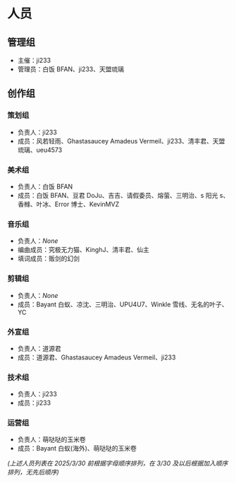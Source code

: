# 人员

## 管理组

- 主催：ji233
- 管理员：白饭 BFAN、ji233、天盟琉璃

## 创作组

### 策划组

- 负责人：ji233
- 成员：风若轻雨、Ghastasaucey Amadeus Vermeil、ji233、清丰君、天盟琉璃、ueu4573

### 美术组

- 负责人：白饭 BFAN
- 成员：白饭 BFAN、豆君 DoJu、吉吉、请假委员、熔萤、三明治、s 阳光 s、香橼、叶冰、Error 博士、KevinMVZ

### 音乐组

- 负责人：_None_
- 编曲成员：究极无力猫、KinghJ、清丰君、仙主
- 填词成员：贩剑的幻剑

### 剪辑组

- 负责人：_None_
- 成员：Bayant 白蚁、凉沈、三明治、UPU4U7、Winkle 雪线、无名的叶子、YC

### 外宣组

- 负责人：道源君
- 成员：道源君、Ghastasaucey Amadeus Vermeil、ji233

### 技术组

- 负责人：ji233
- 成员：ji233

### 运营组

- 负责人：萌哒哒的玉米卷
- 成员：Bayant 白蚁(海外)、萌哒哒的玉米卷

_(上述人员列表在 2025/3/30 前根据字母顺序排列，在 3/30 及以后根据加入顺序排列，无先后顺序)_
